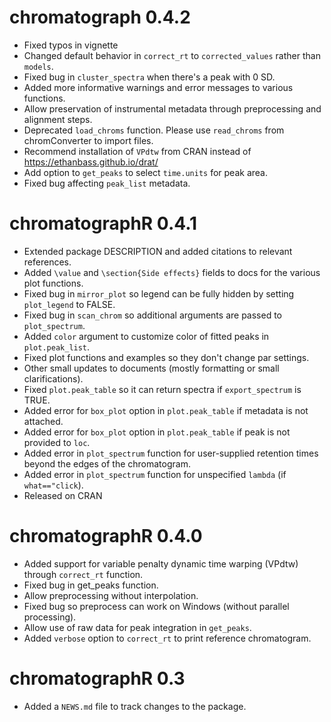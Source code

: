 # chromatograph 0.4.2

* Fixed typos in vignette
* Changed default behavior in `correct_rt` to `corrected_values` rather than `models`.
* Fixed bug in `cluster_spectra` when there's a peak with 0 SD.
* Added more informative warnings and error messages to various functions.
* Allow preservation of instrumental metadata through preprocessing and alignment steps.
* Deprecated `load_chroms` function. Please use `read_chroms` from chromConverter
to import files.
* Recommend installation of `VPdtw` from CRAN instead of https://ethanbass.github.io/drat/
* Add option to `get_peaks` to select `time.units` for peak area.
* Fixed bug affecting `peak_list` metadata.

# chromatographR 0.4.1

* Extended package DESCRIPTION and added citations to relevant references.
* Added `\value` and `\section{Side effects}` fields to docs for the various plot
functions. 
* Fixed bug in `mirror_plot` so legend can be fully hidden by setting `plot_legend`
to FALSE.
* Fixed bug in `scan_chrom` so additional arguments are passed to `plot_spectrum`.
* Added `color` argument to customize color of fitted peaks in `plot.peak_list`.
* Fixed plot functions and examples so they don't change par settings.
* Other small updates to documents (mostly formatting or small clarifications).
* Fixed `plot.peak_table` so it can return spectra if `export_spectrum` is TRUE.
* Added error for `box_plot` option in `plot.peak_table` if metadata is not attached.
* Added error for `box_plot` option in `plot.peak_table` if peak is not provided to `loc`.
* Added error in `plot_spectrum` function for user-supplied retention times beyond
the edges of the chromatogram.
* Added error in `plot_spectrum` function for unspecified `lambda` (if `what=="click`).
* Released on CRAN

# chromatographR 0.4.0

* Added support for variable penalty dynamic time warping (VPdtw) through
`correct_rt` function.
* Fixed bug in get_peaks function.
* Allow preprocessing without interpolation.
* Fixed bug so preprocess can work on Windows (without parallel processing).
* Allow use of raw data for peak integration in `get_peaks`.
* Added `verbose` option to `correct_rt` to print reference chromatogram.

# chromatographR 0.3

* Added a `NEWS.md` file to track changes to the package.
